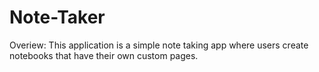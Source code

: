 # Note-Taker

Overiew: This application is a simple note taking app where users create notebooks that have their own custom pages.
